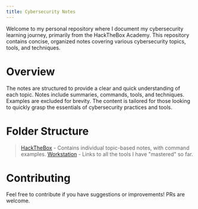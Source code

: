 ```yaml
---
title: Cybersecurity Notes
---
```


Welcome to my personal repository where I document my cybersecurity learning journey, primarily from the HackTheBox Academy. This repository contains concise, organized notes covering various cybersecurity topics, tools, and techniques.

# Overview
The notes are structured to provide a clear and quick understanding of each topic.
Notes include summaries, commands, tools, and techniques. Examples are excluded for brevity.
The content is tailored for those looking to quickly grasp the essentials of cybersecurity practices and tools.

# Folder Structure
> [HackTheBox](content/HackTheBox/index) - Contains individual topic-based notes, with command examples.
> [Workstation](content/Workstation/index) - Links to all the tools I have "mastered" so far. 

# Contributing
Feel free to contribute if you have suggestions or improvements! PRs are welcome.